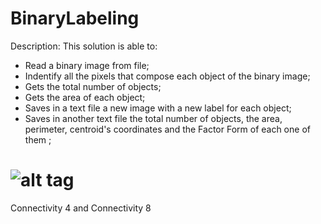 # BinaryLabeling


Description: This solution is able to:

- Read a binary image from file;
- Indentify all the pixels that compose each object of the binary image;
- Gets the total number of objects;
- Gets the area of each object;
- Saves in a text file a new image with a new label for each object;
- Saves in another text file the total number of objects, the area, perimeter, centroid's coordinates and the Factor Form of each one of them ;

# ![alt tag](http://puu.sh/t2BLE/b3a119ba20.png)

Connectivity 4 and Connectivity 8
